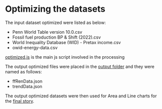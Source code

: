 # Optimizing the datasets

The input dataset optimized were listed as below:

- Penn World Table version 10.0.csv
- Fossil fuel production BP & Shift (2022).csv
- World Inequality Database (WID) - Pretax income.csv
- owid-energy-data.csv

[optimized.js](https://github.com/josephricafort/mvtec-dataviz-project-group1-v2/blob/main/src/optimize/optimize.js) is the main js script involved in the processing

The output optimized files were placed in the [output folder](https://github.com/josephricafort/mvtec-dataviz-project-group1-v2/tree/main/src/optimize/output) and they were named as follows:

- ffRenData.json
- trendData.json

The output optimized datasets were then used for Area and Line charts for the [final story](https://mvtec-dataviz-project-group1-v2.vercel.app/).
